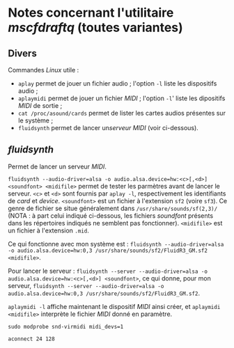 # Notes concernant l'utilitaire *mscfdraftq* (toutes variantes)

## Divers

Commandes *Linux* utile :
- `aplay` permet de jouer un fichier audio ; l'option `-l` liste les dispositifs audio ;
- `aplaymidi` permet de jouer un fichier *MIDI* ; l'option `-l`' liste les dipositifs *MIDI* de sortie ;
- `cat /proc/asound/cards` permet de lister les cartes audios présentes sur le système ;
- `fluidsynth` permet de lancer un*serveur* *MIDI* (voir ci-dessous).

## *fluidsynth*

Permet de lancer un serveur *MIDI*.

`fluidsynth --audio-driver=alsa -o audio.alsa.device=hw:<c>[,<d>] <soundfont> <midifile>` permet de tester les parmètres avant de lancer le serveur. `<c>` et `<d>` sont fournis par `aplay -l`, respectivement les identifiants de *card* et *device*. `<soundfont>` est un fichier à l'extension `sf2` (voire `sf3`). Ce genre de fichier se situe généralement dans `/usr/share/sounds/sf(2,3)/` (NOTA : à part celui indiqué ci-dessous, les fichiers *soundfont* présents dans les répertoires indiqués ne semblent pas fonctionner). `<midifile>` est un fichier à l'extension `.mid`.


Ce qui fonctionne avec mon système est : `fluidsynth --audio-driver=alsa -o audio.alsa.device=hw:0,3 /usr/share/sounds/sf2/FluidR3_GM.sf2 <midifile>`.

Pour lancer le serveur : `fluidsynth --server --audio-driver=alsa -o audio.alsa.device=hw:<c>[,<d>] <soundfont>`, ce qui donne, pour mon serveur, `fluidsynth --server --audio-driver=alsa -o audio.alsa.device=hw:0,3 /usr/share/sounds/sf2/FluidR3_GM.sf2`.

`aplaymidi -l` affiche maintenant le dispositif *MIDI* ainsi créer, et `aplaymidi <midifile>` interprète le fichier *MIDI* donné en paramètre.

`sudo modprobe snd-virmidi midi_devs=1`

`aconnect 24 128`
